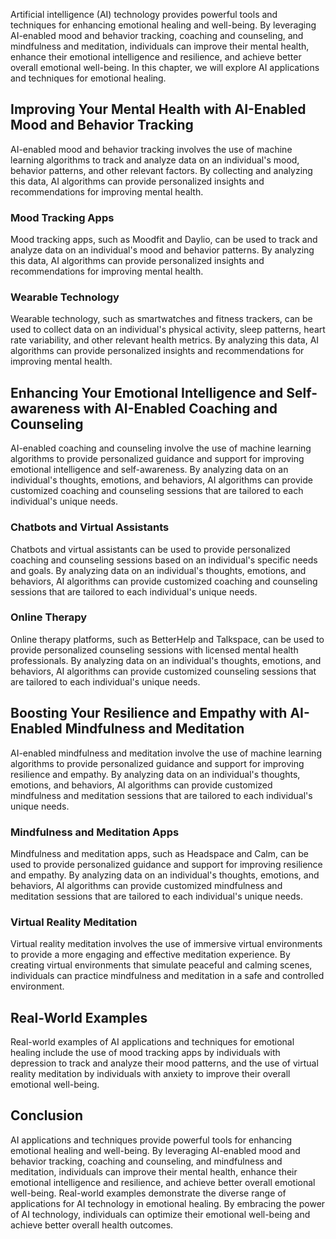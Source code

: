 

Artificial intelligence (AI) technology provides powerful tools and techniques for enhancing emotional healing and well-being. By leveraging AI-enabled mood and behavior tracking, coaching and counseling, and mindfulness and meditation, individuals can improve their mental health, enhance their emotional intelligence and resilience, and achieve better overall emotional well-being. In this chapter, we will explore AI applications and techniques for emotional healing.

Improving Your Mental Health with AI-Enabled Mood and Behavior Tracking
-----------------------------------------------------------------------

AI-enabled mood and behavior tracking involves the use of machine learning algorithms to track and analyze data on an individual's mood, behavior patterns, and other relevant factors. By collecting and analyzing this data, AI algorithms can provide personalized insights and recommendations for improving mental health.

### Mood Tracking Apps

Mood tracking apps, such as Moodfit and Daylio, can be used to track and analyze data on an individual's mood and behavior patterns. By analyzing this data, AI algorithms can provide personalized insights and recommendations for improving mental health.

### Wearable Technology

Wearable technology, such as smartwatches and fitness trackers, can be used to collect data on an individual's physical activity, sleep patterns, heart rate variability, and other relevant health metrics. By analyzing this data, AI algorithms can provide personalized insights and recommendations for improving mental health.

Enhancing Your Emotional Intelligence and Self-awareness with AI-Enabled Coaching and Counseling
------------------------------------------------------------------------------------------------

AI-enabled coaching and counseling involve the use of machine learning algorithms to provide personalized guidance and support for improving emotional intelligence and self-awareness. By analyzing data on an individual's thoughts, emotions, and behaviors, AI algorithms can provide customized coaching and counseling sessions that are tailored to each individual's unique needs.

### Chatbots and Virtual Assistants

Chatbots and virtual assistants can be used to provide personalized coaching and counseling sessions based on an individual's specific needs and goals. By analyzing data on an individual's thoughts, emotions, and behaviors, AI algorithms can provide customized coaching and counseling sessions that are tailored to each individual's unique needs.

### Online Therapy

Online therapy platforms, such as BetterHelp and Talkspace, can be used to provide personalized counseling sessions with licensed mental health professionals. By analyzing data on an individual's thoughts, emotions, and behaviors, AI algorithms can provide customized counseling sessions that are tailored to each individual's unique needs.

Boosting Your Resilience and Empathy with AI-Enabled Mindfulness and Meditation
-------------------------------------------------------------------------------

AI-enabled mindfulness and meditation involve the use of machine learning algorithms to provide personalized guidance and support for improving resilience and empathy. By analyzing data on an individual's thoughts, emotions, and behaviors, AI algorithms can provide customized mindfulness and meditation sessions that are tailored to each individual's unique needs.

### Mindfulness and Meditation Apps

Mindfulness and meditation apps, such as Headspace and Calm, can be used to provide personalized guidance and support for improving resilience and empathy. By analyzing data on an individual's thoughts, emotions, and behaviors, AI algorithms can provide customized mindfulness and meditation sessions that are tailored to each individual's unique needs.

### Virtual Reality Meditation

Virtual reality meditation involves the use of immersive virtual environments to provide a more engaging and effective meditation experience. By creating virtual environments that simulate peaceful and calming scenes, individuals can practice mindfulness and meditation in a safe and controlled environment.

Real-World Examples
-------------------

Real-world examples of AI applications and techniques for emotional healing include the use of mood tracking apps by individuals with depression to track and analyze their mood patterns, and the use of virtual reality meditation by individuals with anxiety to improve their overall emotional well-being.

Conclusion
----------

AI applications and techniques provide powerful tools for enhancing emotional healing and well-being. By leveraging AI-enabled mood and behavior tracking, coaching and counseling, and mindfulness and meditation, individuals can improve their mental health, enhance their emotional intelligence and resilience, and achieve better overall emotional well-being. Real-world examples demonstrate the diverse range of applications for AI technology in emotional healing. By embracing the power of AI technology, individuals can optimize their emotional well-being and achieve better overall health outcomes.

